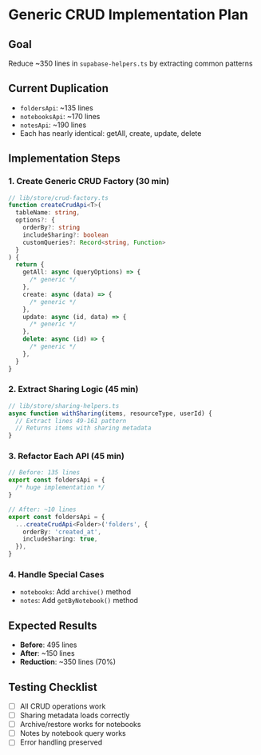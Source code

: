 # Generic CRUD Implementation Plan

## Goal

Reduce ~350 lines in `supabase-helpers.ts` by extracting common patterns

## Current Duplication

- `foldersApi`: ~135 lines
- `notebooksApi`: ~170 lines
- `notesApi`: ~190 lines
- Each has nearly identical: getAll, create, update, delete

## Implementation Steps

### 1. Create Generic CRUD Factory (30 min)

```typescript
// lib/store/crud-factory.ts
function createCrudApi<T>(
  tableName: string,
  options?: {
    orderBy?: string
    includeSharing?: boolean
    customQueries?: Record<string, Function>
  }
) {
  return {
    getAll: async (queryOptions) => {
      /* generic */
    },
    create: async (data) => {
      /* generic */
    },
    update: async (id, data) => {
      /* generic */
    },
    delete: async (id) => {
      /* generic */
    },
  }
}
```

### 2. Extract Sharing Logic (45 min)

```typescript
// lib/store/sharing-helpers.ts
async function withSharing(items, resourceType, userId) {
  // Extract lines 49-161 pattern
  // Returns items with sharing metadata
}
```

### 3. Refactor Each API (45 min)

```typescript
// Before: 135 lines
export const foldersApi = {
  /* huge implementation */
}

// After: ~10 lines
export const foldersApi = {
  ...createCrudApi<Folder>('folders', {
    orderBy: 'created_at',
    includeSharing: true,
  }),
}
```

### 4. Handle Special Cases

- `notebooks`: Add `archive()` method
- `notes`: Add `getByNotebook()` method

## Expected Results

- **Before**: 495 lines
- **After**: ~150 lines
- **Reduction**: ~350 lines (70%)

## Testing Checklist

- [ ] All CRUD operations work
- [ ] Sharing metadata loads correctly
- [ ] Archive/restore works for notebooks
- [ ] Notes by notebook query works
- [ ] Error handling preserved
